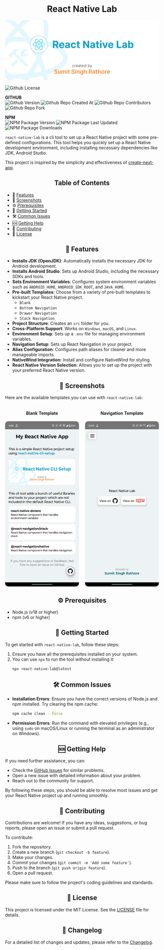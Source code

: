 <h1 style="text-align: center;">React Native Lab</h1>

![Github License](./images/banner.jpg)

![Github License](https://img.shields.io/github/license/developer-sumit/react-native-lab)

**GITHUB** \
![Github Version](https://img.shields.io/github/package-json/v/developer-sumit/react-native-lab)
![Github Repo Created At](https://img.shields.io/github/created-at/developer-sumit/react-native-lab)
![Github Repo Contributors](https://img.shields.io/github/contributors/developer-sumit/react-native-lab)
![Github Repo Fork](https://img.shields.io/github/forks/developer-sumit/react-native-lab)

**NPM** \
![NPM Package Version](https://img.shields.io/npm/v/react-native-lab)
![NPM Package Last Updated](https://img.shields.io/npm/last-update/react-native-lab)
![NPM Package Downloads](https://img.shields.io/npm/d18m/react-native-lab)

`react-native-lab` is a cli tool to set up a React Native project with some pre-defined configurations. This tool helps you quickly set up a React Native development environment, including installing necessary dependencies like JDK, Android Studio.

This project is inspired by the simplicity and effectiveness of [create-next-app](https://github.com/vercel/next.js/tree/canary/packages/create-next-app).

<h2 style="text-align: center;">Table of Contents</h2>

- 🚀 [Features](#features)
- 📸 [Screenshots](#screenshots)
- ⚙️ [Prerequisites](#prerequisites)
- 🏁 [Getting Started](#getting-started)
- 🛠️ [Common Issues](#common-issues)
- 🆘 [Getting Help](#getting-help)
- 🤝 [Contributing](#contributing)
- 📜 [License](#license)

<h2 id="features" style="text-align: center;">🚀 Features</h2>

- **Installs JDK (OpenJDK)**: Automatically installs the necessary JDK for Android development.
- **Installs Android Studio**: Sets up Android Studio, including the necessary SDKs and tools.
- **Sets Environment Variables**: Configures system environment variables such as `ANDROID_HOME`, `ANDROID_SDK_ROOT`, and `JAVA_HOME`.
- **Pre-built Templates**: Choose from a variety of pre-built templates to kickstart your React Native project.
  - `Blank`
  - `Bottom Navigation`
  - `Drawer Navigation`
  - `Stack Navigation`
- **Project Structure**: Creates an `src` folder for you.
- **Cross-Platform Support**: Works on `Windows`, `macOS`, and `Linux`.
- **Environment Setup**: Sets up a `.env` file for managing environment variables.
- **Navigation Setup**: Sets up React Navigation in your project.
- **Alias Configuration**: Configures path aliases for cleaner and more manageable imports.
- **NativeWind Integration**: Install and configure NativeWind for styling.
- **React Native Version Selection**: Allows you to set up the project with your preferred React Native version.

<h2 id="screenshots" style="text-align: center;">📸 Screenshots</h2>

Here are the available templates you can use with `react-native-lab`:

<div style="display: grid; grid-template-columns: repeat(auto-fit, minmax(150px, 1fr)); gap: 20px;">
  <div style="text-align: center;">
    <h4>Blank Template</h4>
    <img src="./images/blank-template.png" alt="Blank Template" style="width: 100%; border-radius: 10px;">
  </div>
  <div style="text-align: center;">
    <h4>Navigation Template</h4>
    <img src="./images/navigation-template.png" alt="Navigation Template" style="width: 100%; border-radius: 10px;">
  </div>
</div>

<h2 id="prerequisites" style="text-align: center;">⚙️ Prerequisites</h2>

- Node.js (v18 or higher)
- npm (v6 or higher)

<h2 id="getting-started" style="text-align: center;">🏁 Getting Started</h2>

To get started with `react-native-lab`, follow these steps:

1. Ensure you have all the prerequisites installed on your system.
2. You can use `npx` to run the tool without installing it:
   ```sh
   npx react-native-lab@latest
   ```

<h2 id="common-issues" style="text-align: center;">🛠️ Common Issues</h2>

- **Installation Errors**: Ensure you have the correct versions of Node.js and npm installed. Try clearing the npm cache:
  ```sh
  npm cache clean --force
  ```
- **Permission Errors**: Run the command with elevated privileges (e.g., using `sudo` on macOS/Linux or running the terminal as an administrator on Windows).

<h2 id="getting-help" style="text-align: center;">🆘 Getting Help</h2>

If you need further assistance, you can:

- Check the [GitHub Issues](https://github.com/developer-sumit/react-native-lab/issues) for similar problems.
- Open a new issue with detailed information about your problem.
- Reach out to the community for support.

By following these steps, you should be able to resolve most issues and get your React Native project up and running smoothly.

<h2 id="contributing" style="text-align: center;">🤝 Contributing</h2>

Contributions are welcome! If you have any ideas, suggestions, or bug reports, please open an issue or submit a pull request.

To contribute:

1. Fork the repository.
2. Create a new branch (`git checkout -b feature`).
3. Make your changes.
4. Commit your changes (`git commit -m 'Add some feature'`).
5. Push to the branch (`git push origin feature`).
6. Open a pull request.

Please make sure to follow the project's coding guidelines and standards.

<h2 id="license" style="text-align: center;">📜 License</h2>

This project is licensed under the MIT License. See the [LICENSE](LICENSE) file for details.

<h2 id="changelog" style="text-align: center;">📜 Changelog</h2>

For a detailed list of changes and updates, please refer to the [Changelog](./CHANGELOG.md).
